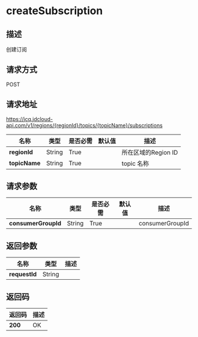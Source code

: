 # createSubscription


## 描述
创建订阅

## 请求方式
POST

## 请求地址
https://jcq.jdcloud-api.com/v1/regions/{regionId}/topics/{topicName}/subscriptions

|名称|类型|是否必需|默认值|描述|
|---|---|---|---|---|
|**regionId**|String|True| |所在区域的Region ID|
|**topicName**|String|True| |topic 名称|

## 请求参数
|名称|类型|是否必需|默认值|描述|
|---|---|---|---|---|
|**consumerGroupId**|String|True| |consumerGroupId|


## 返回参数
|名称|类型|描述|
|---|---|---|
|**requestId**|String| |


## 返回码
|返回码|描述|
|---|---|
|**200**|OK|
